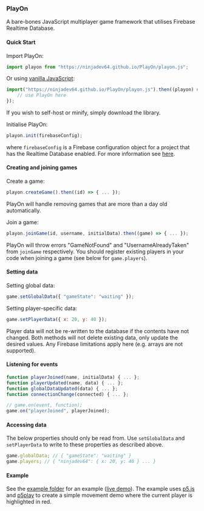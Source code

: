 ### PlayOn
A bare-bones JavaScript multiplayer game framework that utilises Firebase Realtime Database.

#### Quick Start
Import PlayOn:
```js
import playon from "https://ninjadev64.github.io/PlayOn/playon.js";
```
Or using [vanilla JavaScript](https://developer.mozilla.org/en-US/docs/Web/JavaScript/Reference/Operators/import):
```js
import("https://ninjadev64.github.io/PlayOn/playon.js").then((playon) => {
	// use PlayOn here
});
```
If you wish to self-host or minify, simply download the library.

Initialise PlayOn:
```js
playon.init(firebaseConfig);
```
where `firebaseConfig` is a Firebase configuration object for a project that has the Realtime Database enabled. For more information see [here](https://firebase.google.com/docs/database/web/start?hl=en&authuser=0#add_the_js_sdk_and_initialize).

#### Creating and joining games
Create a game:
```js
playon.createGame().then((id) => { ... });
```
PlayOn will handle removing games that are more than a day old automatically.

Join a game:
```js
playon.joinGame(id, username, initialData).then((game) => { ... });
```
PlayOn will throw errors "GameNotFound" and "UsernameAlreadyTaken" from `joinGame` respectively. You should register existing players in your code when joining a game (see below for `game.players`).

#### Setting data
Setting global data:
```js
game.setGlobalData({ "gameState": "waiting" });
```
Setting player-specific data:
```js
game.setPlayerData({ x: 20, y: 40 });
```
Player data will not be re-written to the database if the contents have not changed. Both methods will not delete existing data, only update the desired values.
Any Firebase limitations apply here (e.g. arrays are not supported).

#### Listening for events
```js
function playerJoined(name, initialData) { ... };
function playerUpdated(name, data) { ... };
function globalDataUpdated(data) { ... };
function connectionChange(connected) { ... };

// game.on(event, function);
game.on("playerJoined", playerJoined);
```

#### Accessing data
The below properties should only be read from. Use `setGlobalData` and `setPlayerData` to write to these properties as described above.
```js
game.globalData; // { "gameState": "waiting" }
game.players; // { "ninjadev64": { x: 20, y: 40 } ... }
```

#### Example
See the [example folder](https://github.com/ninjadev64/PlayOn/tree/master/example) for an example ([live demo](https://ninjadev64.github.io/PlayOn/example/)). The example uses [p5.js](https://p5js.org/) and [p5play](https://p5play.org/) to create a simple movement demo where the current player is highlighted in red.